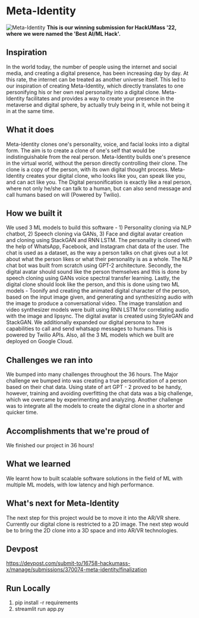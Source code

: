 # Meta-Identity
![Meta-Identity](https://user-images.githubusercontent.com/33939902/201859267-ff740ab5-2c66-42b6-b0b5-43d4fe53b98e.png)
**This is our winning submission for HackUMass '22, where we were named the 'Best AI/ML Hack'.**

## Inspiration
In the world today, the number of people using the internet and social media, and creating a digital presence, has been increasing day by day. At this rate, the internet can be treated as another universe itself. This led to our inspiration of creating Meta-Identity, which directly translates to one personifying his or her own real personality into a digital clone. Meta-Identity facilitates and provides a way to create your presence in the metaverse and digital sphere, by actually truly being in it, while not being it in at the same time.

## What it does
Meta-Identity clones one's personality, voice, and facial looks into a digital form. The aim is to create a clone of one's self that would be indistinguishable from the real person. Meta-Identity builds one's presence in the virtual world, without the person directly controlling their clone. The clone is a copy of the person, with its own digital thought process. Meta-Identity creates your digital clone, who looks like you, can speak like you, and can act like you. The Digital personification is exactly like a real person, where not only he/she can talk to a human, but can also send message and call humans based on will (Powered by Twilio).

## How we built it
We used 3 ML models to build this software - 1) Personality cloning via NLP chatbot, 2) Speech cloning via GANs, 3) Face and digital avatar creation and cloning using StackGAN and RNN LSTM. The personality is cloned with the help of WhatsApp, Facebook, and Instagram chat data of the user. The chat is used as a dataset, as the way a person talks on chat gives out a lot about what the person likes or what their personality is as a whole. The NLP chat bot was built from scratch using GPT-2 architecture. Secondly, the digital avatar should sound like the person themselves and this is done by speech cloning using GANs voice spectral transfer learning. Lastly, the digital clone should look like the person, and this is done using two ML models - Toonify and creating the animated digital character of the person, based on the input image given, and generating and synthesizing audio with the image to produce a conversational video. The image translation and video synthesizer models were built using RNN LSTM for correlating audio with the image and lipsync. The digital avatar is created using StyleGAN and StackGAN. We additionally expanded our digital persona to have capabilities to call and send whatsapp messages to humans. This is powered by Twilio APIs. Also, all the 3 ML models which we built are deployed on Google Cloud.

## Challenges we ran into
We bumped into many challenges throughout the 36 hours. The Major challenge we bumped into was creating a true personification of a person based on their chat data. Using state of art GPT - 2 proved to be handy, however, training and avoiding overfitting the chat data was a big challenge, which we overcame by experimenting and analyzing. Another challenge was to integrate all the models to create the digital clone in a shorter and quicker time.

## Accomplishments that we're proud of
We finished our project in 36 hours!

## What we learned
We learnt how to built scalable software solutions in the field of ML with multiple ML models, with low latency and high performance.

## What's next for Meta-Identity
The next step for this project would be to move it into the AR/VR shere. Currently our digital clone is restricted to a 2D image. The next step would be to bring the 2D clone into a 3D space and into AR/VR technologies.

## Devpost
https://devpost.com/submit-to/16758-hackumass-x/manage/submissions/370074-meta-identity/finalization

## Run Locally
1) pip install -r requirements
2) streamlit run app.py
